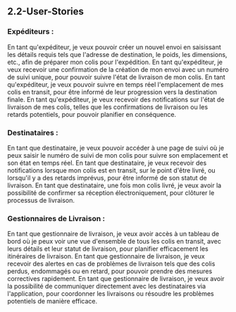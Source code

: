 ## 2.2-User-Stories ##

### Expéditeurs : ###

En tant qu'expéditeur, je veux pouvoir créer un nouvel envoi en saisissant les détails requis tels que l'adresse de destination, le poids, les dimensions, etc., afin de préparer mon colis pour l'expédition.
En tant qu'expéditeur, je veux recevoir une confirmation de la création de mon envoi avec un numéro de suivi unique, pour pouvoir suivre l'état de livraison de mon colis.
En tant qu'expéditeur, je veux pouvoir suivre en temps réel l'emplacement de mes colis en transit, pour être informé de leur progression vers la destination finale.
En tant qu'expéditeur, je veux recevoir des notifications sur l'état de livraison de mes colis, telles que les confirmations de livraison ou les retards potentiels, pour pouvoir planifier en conséquence.

### Destinataires : ###

En tant que destinataire, je veux pouvoir accéder à une page de suivi où je peux saisir le numéro de suivi de mon colis pour suivre son emplacement et son état en temps réel.
En tant que destinataire, je veux recevoir des notifications lorsque mon colis est en transit, sur le point d'être livré, ou lorsqu'il y a des retards imprévus, pour être informé de son statut de livraison.
En tant que destinataire, une fois mon colis livré, je veux avoir la possibilité de confirmer sa réception électroniquement, pour clôturer le processus de livraison.

### Gestionnaires de Livraison : ###

En tant que gestionnaire de livraison, je veux avoir accès à un tableau de bord où je peux voir une vue d'ensemble de tous les colis en transit, avec leurs détails et leur statut de livraison, pour planifier efficacement les itinéraires de livraison.
En tant que gestionnaire de livraison, je veux recevoir des alertes en cas de problèmes de livraison tels que des colis perdus, endommagés ou en retard, pour pouvoir prendre des mesures correctives rapidement.
En tant que gestionnaire de livraison, je veux avoir la possibilité de communiquer directement avec les destinataires via l'application, pour coordonner les livraisons ou résoudre les problèmes potentiels de manière efficace.
